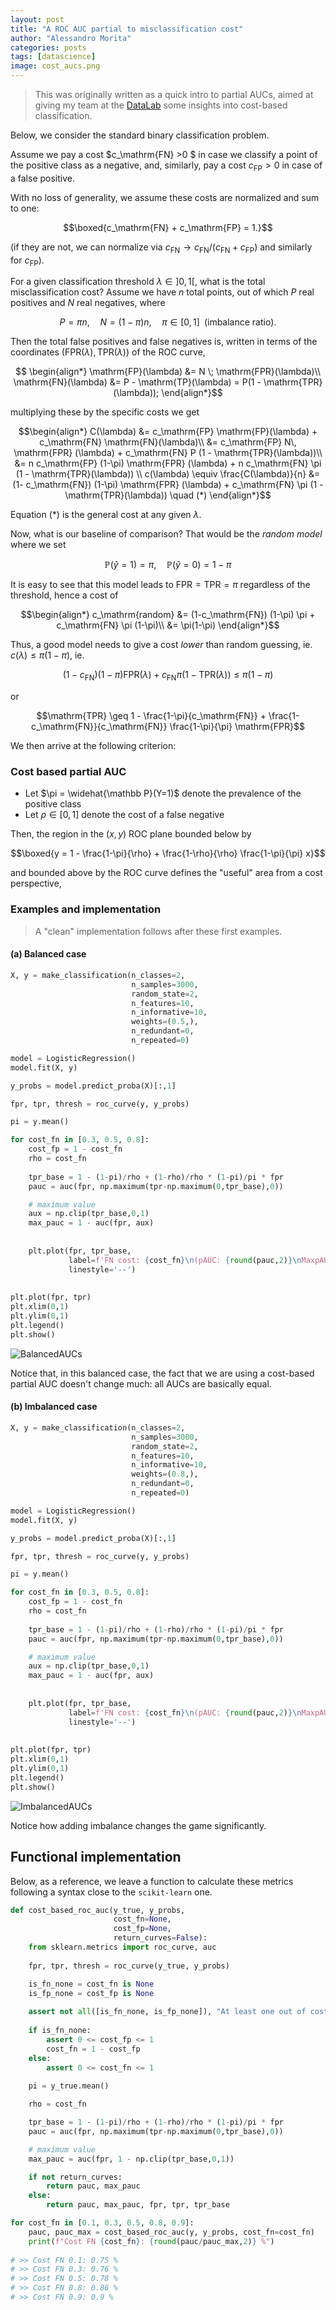 ```yaml
---
layout: post
title: "A ROC AUC partial to misclassification cost"
author: "Alessandro Morita"
categories: posts
tags: [datascience]
image: cost_aucs.png
---
```

> This was originally written as a quick intro to partial AUCs, aimed at giving my team at the [DataLab](https://www.serasaexperian.com.br/datalab/) some insights into cost-based classification.

Below, we consider the standard binary classification problem.

Assume we pay a cost $c_\mathrm{FN} >0 $ in case we classify a point of the positive class as a negative, and, similarly, pay a cost $c_\mathrm{FP} > 0$ in case of a false positive. 

With no loss of generality, we assume these costs are normalized and sum to one:

$$\boxed{c_\mathrm{FN} + c_\mathrm{FP} = 1.}$$

(if they are not, we can normalize via $c_\mathrm{FN} \to c_\mathrm{FN}/(c_\mathrm{FN} + c_\mathrm{FP})$ and similarly for $c_\mathrm{FP}$).

For a given classification threshold $\lambda \in ]0,1[$, what is the total misclassification cost? Assume we have $n$ total points, out of which $P$ real positives and $N$ real negatives, where

$$P = \pi n, \quad N = (1-\pi) n,\quad \pi \in [0,1] \;\;\mbox{(imbalance ratio).}$$

Then the total false positives and false negatives is, written in terms of the coordinates $(\mathrm{FPR}(\lambda), \mathrm{TPR}(\lambda))$ of the ROC curve,

$$
\begin{align*}
\mathrm{FP}(\lambda) &= N \; \mathrm{FPR}(\lambda)\\
\mathrm{FN}(\lambda) &= P - \mathrm{TP}(\lambda) = P(1 - \mathrm{TPR}(\lambda));
\end{align*}$$

multiplying these by the specific costs we get

$$\begin{align*}
C(\lambda) &= c_\mathrm{FP} \mathrm{FP}(\lambda) + c_\mathrm{FN} \mathrm{FN}(\lambda)\\
           &= c_\mathrm{FP} N\, \mathrm{FPR} (\lambda) + c_\mathrm{FN} P (1 - \mathrm{TPR}(\lambda))\\
           &= n c_\mathrm{FP} (1-\pi) \mathrm{FPR} (\lambda) + n c_\mathrm{FN} \pi (1 - \mathrm{TPR}(\lambda)) \\
c(\lambda) \equiv \frac{C(\lambda)}{n}           &= (1- c_\mathrm{FN}) (1-\pi) \mathrm{FPR} (\lambda) + c_\mathrm{FN} \pi (1 - \mathrm{TPR}(\lambda)) \quad (*)
\end{align*}$$

Equation $(*)$ is the general cost at any given $\lambda$. 

Now, what is our baseline of comparison? That would be the *random model* where we set

$$\mathbb P(\hat y = 1) = \pi,\quad \mathbb P(\hat y = 0) = 1 - \pi$$

It is easy to see that this model leads to $\mathrm{FPR} = \mathrm{TPR} = \pi$ regardless of the threshold, hence a cost of

$$\begin{align*}
c_\mathrm{random} &= (1-c_\mathrm{FN}) (1-\pi) \pi + c_\mathrm{FN} \pi (1-\pi)\\
&= \pi(1-\pi)
\end{align*}$$

Thus, a good model needs to give a cost *lower* than random guessing, ie. $c(\lambda) \leq \pi(1-\pi)$, ie. 

$$(1- c_\mathrm{FN}) (1-\pi) \mathrm{FPR} (\lambda) + c_\mathrm{FN} \pi (1 - \mathrm{TPR}(\lambda)) \leq \pi(1-\pi)$$

or

$$\mathrm{TPR} \geq 1 - \frac{1-\pi}{c_\mathrm{FN}} + \frac{1-c_\mathrm{FN}}{c_\mathrm{FN}} \frac{1-\pi}{\pi} \mathrm{FPR}$$

We then arrive at the following criterion:

### Cost based partial AUC
* Let $\pi = \widehat{\mathbb P}(Y=1)$ denote the prevalence of the positive class
* Let $\rho \in [0,1]$ denote the cost of a false negative

Then, the region in the $(x,y)$ ROC plane bounded below by

$$\boxed{y = 1 - \frac{1-\pi}{\rho} + \frac{1-\rho}{\rho} \frac{1-\pi}{\pi} x}$$

and bounded above by the ROC curve defines the "useful" area from a cost perspective,

### Examples and implementation

> A "clean" implementation follows after these first examples.

#### (a) Balanced case


```python
X, y = make_classification(n_classes=2,
                           n_samples=3000,
                           random_state=2, 
                           n_features=10,
                           n_informative=10,
                           weights=(0.5,),
                           n_redundant=0,
                           n_repeated=0)

model = LogisticRegression()
model.fit(X, y)

y_probs = model.predict_proba(X)[:,1]

fpr, tpr, thresh = roc_curve(y, y_probs)

pi = y.mean()

for cost_fn in [0.3, 0.5, 0.8]:
    cost_fp = 1 - cost_fn
    rho = cost_fn
    
    tpr_base = 1 - (1-pi)/rho + (1-rho)/rho * (1-pi)/pi * fpr
    pauc = auc(fpr, np.maximum(tpr-np.maximum(0,tpr_base),0))

    # maximum value
    aux = np.clip(tpr_base,0,1)
    max_pauc = 1 - auc(fpr, aux)
    
    
    plt.plot(fpr, tpr_base, 
             label=f'FN cost: {cost_fn}\n(pAUC: {round(pauc,2)}\nMaxpAUC: {round(max_pauc,2)})', 
             linestyle='--')
    
    
plt.plot(fpr, tpr)
plt.xlim(0,1)
plt.ylim(0,1)
plt.legend()
plt.show()
```

![BalancedAUCs](https://raw.githubusercontent.com/takeshimg92/takeshimg92.github.io/main/assets/img/cost_auc/balanced.png)

Notice that, in this balanced case, the fact that we are using a cost-based partial AUC doesn't change much: all AUCs are basically equal.    

#### (b) Imbalanced case


```python
X, y = make_classification(n_classes=2,
                           n_samples=3000,
                           random_state=2, 
                           n_features=10,
                           n_informative=10,
                           weights=(0.8,),
                           n_redundant=0,
                           n_repeated=0)

model = LogisticRegression()
model.fit(X, y)

y_probs = model.predict_proba(X)[:,1]

fpr, tpr, thresh = roc_curve(y, y_probs)

pi = y.mean()

for cost_fn in [0.3, 0.5, 0.8]:
    cost_fp = 1 - cost_fn
    rho = cost_fn
    
    tpr_base = 1 - (1-pi)/rho + (1-rho)/rho * (1-pi)/pi * fpr
    pauc = auc(fpr, np.maximum(tpr-np.maximum(0,tpr_base),0))

    # maximum value
    aux = np.clip(tpr_base,0,1)
    max_pauc = 1 - auc(fpr, aux)
    
    
    plt.plot(fpr, tpr_base, 
             label=f'FN cost: {cost_fn}\n(pAUC: {round(pauc,2)}\nMaxpAUC: {round(max_pauc,2)})', 
             linestyle='--')
    
    
plt.plot(fpr, tpr)
plt.xlim(0,1)
plt.ylim(0,1)
plt.legend()
plt.show()
```

![ImbalancedAUCs](https://raw.githubusercontent.com/takeshimg92/takeshimg92.github.io/main/assets/img/cost_auc/imbalanced.png)

Notice how adding imbalance changes the game significantly.

## Functional implementation

Below, as a reference, we leave a function to calculate these metrics following a syntax close to the `scikit-learn` one.

```python
def cost_based_roc_auc(y_true, y_probs, 
                       cost_fn=None,
                       cost_fp=None,
                       return_curves=False):
    from sklearn.metrics import roc_curve, auc
    
    fpr, tpr, thresh = roc_curve(y_true, y_probs)

    is_fn_none = cost_fn is None
    is_fp_none = cost_fp is None
    
    assert not all([is_fn_none, is_fp_none]), "At least one out of cost_fn and cost_fp needs to be not None"
    
    if is_fn_none:
        assert 0 <= cost_fp <= 1
        cost_fn = 1 - cost_fp
    else:
        assert 0 <= cost_fn <= 1
    
    pi = y_true.mean()

    rho = cost_fn

    tpr_base = 1 - (1-pi)/rho + (1-rho)/rho * (1-pi)/pi * fpr
    pauc = auc(fpr, np.maximum(tpr-np.maximum(0,tpr_base),0))

    # maximum value
    max_pauc = auc(fpr, 1 - np.clip(tpr_base,0,1))

    if not return_curves:
        return pauc, max_pauc
    else:
        return pauc, max_pauc, fpr, tpr, tpr_base
```


```python
for cost_fn in [0.1, 0.3, 0.5, 0.8, 0.9]:
    pauc, pauc_max = cost_based_roc_auc(y, y_probs, cost_fn=cost_fn)
    print(f"Cost FN {cost_fn}: {round(pauc/pauc_max,2)} %")
	
# >> Cost FN 0.1: 0.75 %
# >> Cost FN 0.3: 0.76 %
# >> Cost FN 0.5: 0.78 %
# >> Cost FN 0.8: 0.86 %
# >> Cost FN 0.9: 0.9 %
```

   
    


```python

```

